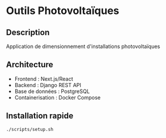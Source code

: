 # Outils Photovoltaïques

## Description
Application de dimensionnement d'installations photovoltaïques

## Architecture
- Frontend : Next.js/React
- Backend : Django REST API  
- Base de données : PostgreSQL
- Containerisation : Docker Compose

## Installation rapide
```bash
./scripts/setup.sh